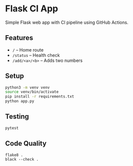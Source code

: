 # Flask CI App

Simple Flask web app with CI pipeline using GitHub Actions.

## Features

- `/` – Home route
- `/status` – Health check
- `/add/<a>/<b>` – Adds two numbers

## Setup

```bash
python3 -m venv venv
source venv/bin/activate
pip install -r requirements.txt
python app.py
```

## Testing
```bash
pytest
```

## Code Quality
```
flake8 .
black --check .
```
